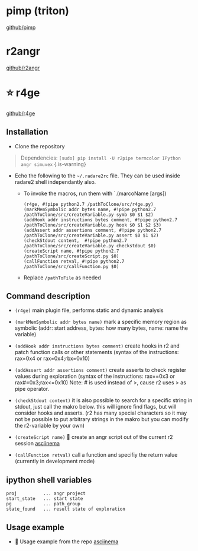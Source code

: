 <!-- TITLE: angr and r2 -->

# pimp (triton)
[github/pimp](https://github.com/kamou/pimp)
# r2angr
[github/r2angr](https://github.com/radare/radare2-extras/tree/master/r2angr)
# ⭐ r4ge
[github/r4ge](https://github.com/gast04/r4ge)

## Installation
- Clone the repository
> Dependencies: `[sudo] pip install -U r2pipe termcolor IPython angr simuvex` {.is-warning}
- Echo the following to the `~/.radare2rc` file. They can be used inside radare2 shell independantly also.
	- To invoke the macros, run them with `.(marcoName [args])
	
		```text
		(r4ge, #!pipe python2.7 /pathToClone/src/r4ge.py)
		(markMemSymbolic addr bytes name, #!pipe python2.7 /pathToClone/src/createVariable.py symb $0 $1 $2)
		(addHook addr instructions bytes comment, #!pipe python2.7 /pathToClone/src/createVariable.py hook $0 $1 $2 $3)
		(addAssert addr assertions comment, #!pipe python2.7 /pathToClone/src/createVariable.py assert $0 $1 $2)
		(checkStdout content,  #!pipe python2.7 /pathToClone/src/createVariable.py checkstdout $0)
		(createScript name, #!pipe python2.7 /pathToClone/src/createScript.py $0)
		(callFunction retval, #!pipe python2.7 /pathToClone/src/callFunction.py $0)
		```
	- Replace `/pathToFile` as needed

## Command description
- `(r4ge)` main plugin file, performs static and dynamic analysis

- `(markMemSymbolic addr bytes name)` mark a specific memory region as symbolic (addr: start address, bytes: how many bytes, name: name the variable)

- `(addHook addr instructions bytes comment)` create hooks in r2 and patch function calls or other statements (syntax of the instructions: rax=0x4 or rax=0x4;rbx=0x10)

- `(addAssert addr assertions comment)` create asserts to check register values during exploration (syntax of the instructions: rax==0x3 or rax#=0x3;rax<=0x10) Note: # is used instead of >, cause r2 uses > as pipe operator.

- `(checkStdout content)` it is also possible to search for a specific string in stdout, just call the makro below. this will ignore find flags, but will consider hooks and asserts. (r2 has many special characters so it may not be possible to put arbitrary strings in the makro but you can modify the r2-variable by your own)

- `(createScript name)` 🚀 create an angr script out of the current r2 session [asciinema](https://asciinema.org/a/s3u2ZFxoDysXcAgPMIVjAhMfK)

- `(callFunction retval)` call a function and specifiy the return value (currently in development mode)

## ipython shell variables

```text
proj          ... angr project
start_state   ... start state
pg            ... path_group
state_found   ... result state of exploration
```


## Usage example
- 🚀 Usage example from the repo [asciinema](https://asciinema.org/a/155856)